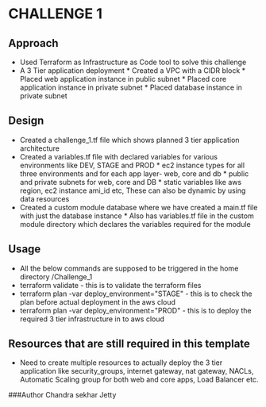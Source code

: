 # CHALLENGE 1

## Approach
 * Used Terraform as Infrastructure as Code tool to solve this challenge
 * A 3 Tier application deployment
        * Created a VPC with a CIDR block
        * Placed web application instance in public subnet
        * Placed core application instance in private subnet
        * Placed database instance in private subnet
 
## Design
 * Created a challenge_1.tf file which shows planned 3 tier application architecture
 * Created a variables.tf file with declared variables for various environments like DEV, STAGE and PROD
        * ec2 instance types for all three environments and for each app layer- web, core and db
        * public and private subnets for web, core and DB
        * static variables like aws region, ec2 instance ami_id etc, These can also be dynamic by using data resources
 * Created a custom module database where we have created a main.tf file with just the database instance
        * Also has variables.tf file in the custom module directory which declares the variables required for the module

## Usage
 * All the below commands are supposed to be triggered in the home directory /Challenge_1
 * terraform validate  - this is to validate the terraform files
 * terraform plan -var deploy_environment="STAGE" - this is to check the plan before actual deployment in the aws cloud
 * terraform plan -var deploy_environment="PROD" - this is to deploy the required 3 tier infrastructure in to aws cloud
 

## Resources that are still required in this template 
 * Need to create multiple resources to actually deploy the 3 tier application like security_groups, internet gateway,
 nat gateway, NACLs, Automatic Scaling group for both web and core apps, Load Balancer etc.

###Author
Chandra sekhar Jetty